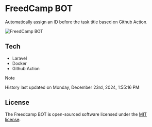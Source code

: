 # FreedCamp BOT

Automatically assign an ID before the task title based on Github Action.

![FreedCamp BOT](https://repository-images.githubusercontent.com/737932867/7d34798b-2680-471c-b089-a78a718d3d6a)

## Tech

- Laravel
- Docker
- Github Action

> [!NOTE]  
> History last updated on Monday, December 23rd, 2024, 1:55:16 PM

## License

The Freedcamp BOT is open-sourced software licensed under the [MIT license](https://opensource.org/licenses/MIT).
